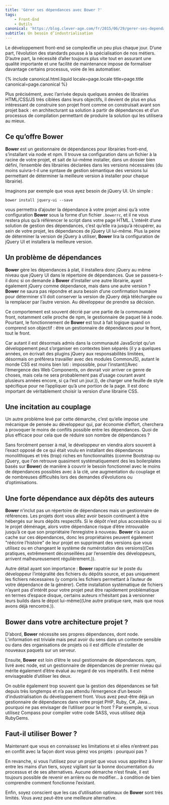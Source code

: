 ```yaml
---
title: 'Gérer ses dépendances avec Bower ?'
tags:
    - Front-End
    - Outils
canonical: 'https://blog.clever-age.com/fr/2015/06/29/gerer-ses-dependances-avec-bower/'
subtitle: Un besoin d’industrialisation
---
```


Le développement <span lang="en">front-end</span> se complexifie un peu plus
chaque jour. D’une part, l’évolution des standards pousse à la spécialisation de
nos métiers. D’autre part, la nécessité d’aller toujours plus vite tout en
assurant une qualité importante et une facilité de maintenance impose de
formaliser davantage certains processus, voire de les automatiser.

<!-- more -->

{% include canonical.html.liquid
    locale=page.locale
    title=page.title
    canonical=page.canonical
%}

Plus précisément, avec l’arrivée depuis quelques années de librairies
HTML/CSS/JS très ciblées dans leurs objectifs, il devient de plus en plus
intéressant de construire son projet <span lang="en">front</span> comme on
construisait avant son projet <span lang="en">back</span> : en architecturant sa
solution à partir de dépendances et d’un processus de compilation permettant de
produire la solution qui les utilisera au mieux.

## Ce qu’offre Bower

<strong>Bower</strong> est un gestionnaire de dépendances pour librairies
<span lang="en">front-end</span>, s’installant via <span lang="en">node</span>
et <span lang="en">npm</span>. Il trouve sa configuration dans un fichier à la
racine de votre projet, et sait de lui-même installer, dans un dossier bien
défini, l’ensemble des librairies déclarées dans les versions nécessaires (du
moins suivra-t-il une syntaxe de gestion sémantique des versions lui permettant
de déterminer la meilleure version à installer pour chaque librairie).

Imaginons par exemple que vous ayez besoin de <span lang="en">jQuery UI</span>.
Un simple :

<pre><code class="bash">bower install jquery-ui --save</code></pre>

vous permettra d’ajouter la dépendance à votre projet ainsi qu’à votre
configuration <strong>Bower</strong> sous la forme d’un fichier
<code>.bowerrc</code>, et il ne vous restera plus qu’à référencer le script dans
votre page HTML. L’intérêt d’une solution de gestion des dépendances, c’est
qu’elle ira jusqu’à récupérer, au sein de votre projet, les dépendances de
<span lang="en">jQuery UI</span> lui-même. Plus la peine de déterminer la
version de <span lang="en">jQuery</span> à utiliser, <strong>Bower</strong> lira
la configuration de <span lang="en">jQuery UI</span> et installera la meilleure
version.

## Un problème de dépendances

<strong>Bower</strong> gère les dépendances à plat, il installera donc
<span lang="en">jQuery</span> au même niveau que <span lang="en">jQuery
UI</span> dans le répertoire de dépendances. Que se passera-t-il donc si on
demande à <strong>Bower</strong> d’installer une autre librairie, ayant
également <span lang="en">jQuery</span> comme dépendance, mais dans une autre
version ? <strong>Bower</strong> ne saura pas répondre et aura besoin d’une
confirmation humaine pour déterminer s’il doit conserver la version de
<span lang="en">jQuery</span> déjà téléchargée ou la remplacer par l’autre
version. Au développeur de prendre sa décision.

Ce comportement est souvent décrié par une partie de la communauté
<span lang="en">front</span>, notamment celle proche de
<span lang="en">npm</span>, le gestionnaire de paquet lié à
<span lang="en">node</span>. Pourtant, le fonctionnement de
<strong>Bower</strong> est tout à fait logique quand on comprend son objectif :
être un gestionnaire de dépendances pour le <span lang="en">front</span>, tout
le <span lang="en">front</span>.

Car autant il est désormais admis dans la communauté
<span lang="en">JavaScript</span> qu’un développement peut s’organiser en
contextes bien séparés (il y a quelques années, on écrivait des plugins
<span lang="en">jQuery</span> aux responsabilités limitées, désormais on
préférera travailler avec des modules CommonJS), autant le monde CSS est moins
bien loti : impossible, pour l’instant((Avec l’émergence des <span lang="en">Web
Components</span>, on devrait voir arriver ce genre de choses, mais cela ne sera
probablement pas d’usage courant avant plusieurs années encore, si ça l’est un
jour.)), de charger une feuille de style spécifique pour ne l’appliquer qu’à une
portion de la page. Il est donc important de véritablement choisir la version
d’une librairie CSS.

## Une incitation au couplage

Un autre problème levé par cette démarche, c’est qu’elle impose une mécanique de
pensée au développeur qui, par économie d’effort, cherchera à provoquer le moins
de conflits possible entre les dépendances. Quoi de plus efficace pour cela que
de réduire son nombre de dépendances ?

Sans forcément penser à mal, le développeur en viendra alors souvent à l’exact
opposé de ce qui était voulu en installant des dépendances monolithiques et très
(trop) riches en fonctionnalités (comme <span lang="en">Bootstrap</span> ou
<span lang="en">jQuery</span>, que l'on retrouve quasiment systématiquement des
les <span lang="en">boilerplates</span> basés sur <strong>Bower</strong>) de
manière à couvrir le besoin fonctionnel avec le moins de dépendances possibles
avec à la clé, une augmentation du couplage et de nombreuses difficultés lors
des demandes d’évolutions ou d’optimisations.

## Une forte dépendance aux dépôts des auteurs

<strong>Bower</strong> n’inclut pas un répertoire de dépendances mais un
gestionnaire de références. Les projets dont vous allez avoir besoin continuent
à être hébergés sur leurs dépôts respectifs. Si le dépôt n’est plus accessible
ou si le projet déménage, alors votre dépendance risque d’être introuvable
jusqu’à ce que son propriétaire l’enregistre à nouveau. <strong>Bower</strong>
n’a aucun cache sur ces dépendances, donc les propriétaires peuvent également
"réécrire l’histoire" de leur projet en supprimant des versions que vous
utilisez ou en changeant le système de numérotation des versions((Ces pratiques,
extrêmement déconseillées par l’ensemble des développeurs, arrivent
malheureusement régulièrement.)).

Autre détail ayant son importance : <strong>Bower</strong> rapatrie sur le poste
du développeur l’intégralité des fichiers du dépôts source, et pas uniquement
les fichiers nécessaires (y compris les fichiers permettant à l’auteur de votre
dépendance de la générer). Cette installation systématique de fichiers n’ayant
pas d’intérêt pour votre projet peut être rapidement problématique en termes
d’espace disque, certains auteurs n’hésitant pas à versionner leurs builds dans
le dépot lui-même((Une autre pratique rare, mais que nous avons déjà
rencontré.)).

## Bower dans votre architecture projet ?

D’abord, <strong>Bower</strong> nécessite ses propres dépendances, dont
<span lang="en">node</span>. L’information est triviale mais peut avoir du sens
dans un contexte sensible ou dans des organisations de projets où il est
difficile d’installer de nouveaux paquets sur un serveur.

Ensuite, <strong>Bower</strong> est loin d’être le seul gestionnaire de
dépendances. <span lang="en">npm</span>, livré avec <span lang="en">node</span>,
est un gestionnaire de dépendances de premier niveau qui mérite également d’être
évalué au regard de vos impératifs. Il est même envisageable d’utiliser les
deux.

On oublie également trop souvent que la gestion des dépendances se fait depuis
très longtemps et n’a pas attendu l’émergence d’un besoin d’industrialisation du
développement <span lang="en">front</span>. Vous avez peut-être déjà un
gestionnaire de dépendances dans votre projet <span lang="en">PHP</span>,
<span lang="en">Ruby</span>, <span lang="en">C#</span>,
<span lang="en">Java</span>… pourquoi ne pas envisager de l’utiliser pour le
<span lang="en">front</span> ? Par exemple, si vous utilisez Compass pour
compiler votre code SASS, vous utilisez déjà <span lang="en">RubyGems</span>.

## Faut-il utiliser <strong>Bower</strong> ?

Maintenant que vous en connaissez les limitations et si elles n’entrent pas en
conflit avec la façon dont vous gérez vos projets : pourquoi pas ?

En revanche, si vous l’utilisez pour un projet que vous vous apprêtez à livrer
entre les mains d’un tiers, soyez vigilant sur la bonne documentation du
processus et de ses alternatives. Aucune démarche n’est finale, il est toujours
possible de revenir en arrière ou de modifier… à condition de bien comprendre
comment fonctionne l’existant.

Enfin, soyez conscient que les cas d’utilisation optimaux de
<strong>Bower</strong> sont très limités. Vous avez peut-être une meilleure
alternative.
